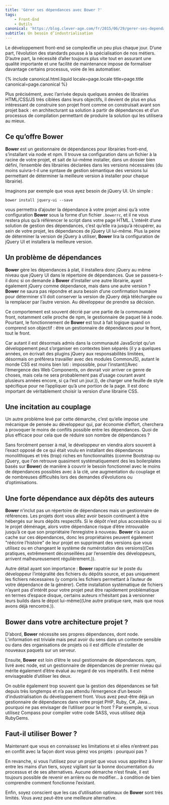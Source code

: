 ```yaml
---
title: 'Gérer ses dépendances avec Bower ?'
tags:
    - Front-End
    - Outils
canonical: 'https://blog.clever-age.com/fr/2015/06/29/gerer-ses-dependances-avec-bower/'
subtitle: Un besoin d’industrialisation
---
```


Le développement <span lang="en">front-end</span> se complexifie un peu plus
chaque jour. D’une part, l’évolution des standards pousse à la spécialisation de
nos métiers. D’autre part, la nécessité d’aller toujours plus vite tout en
assurant une qualité importante et une facilité de maintenance impose de
formaliser davantage certains processus, voire de les automatiser.

<!-- more -->

{% include canonical.html.liquid
    locale=page.locale
    title=page.title
    canonical=page.canonical
%}

Plus précisément, avec l’arrivée depuis quelques années de librairies
HTML/CSS/JS très ciblées dans leurs objectifs, il devient de plus en plus
intéressant de construire son projet <span lang="en">front</span> comme on
construisait avant son projet <span lang="en">back</span> : en architecturant sa
solution à partir de dépendances et d’un processus de compilation permettant de
produire la solution qui les utilisera au mieux.

## Ce qu’offre Bower

<strong>Bower</strong> est un gestionnaire de dépendances pour librairies
<span lang="en">front-end</span>, s’installant via <span lang="en">node</span>
et <span lang="en">npm</span>. Il trouve sa configuration dans un fichier à la
racine de votre projet, et sait de lui-même installer, dans un dossier bien
défini, l’ensemble des librairies déclarées dans les versions nécessaires (du
moins suivra-t-il une syntaxe de gestion sémantique des versions lui permettant
de déterminer la meilleure version à installer pour chaque librairie).

Imaginons par exemple que vous ayez besoin de <span lang="en">jQuery UI</span>.
Un simple :

<pre><code class="bash">bower install jquery-ui --save</code></pre>

vous permettra d’ajouter la dépendance à votre projet ainsi qu’à votre
configuration <strong>Bower</strong> sous la forme d’un fichier
<code>.bowerrc</code>, et il ne vous restera plus qu’à référencer le script dans
votre page HTML. L’intérêt d’une solution de gestion des dépendances, c’est
qu’elle ira jusqu’à récupérer, au sein de votre projet, les dépendances de
<span lang="en">jQuery UI</span> lui-même. Plus la peine de déterminer la
version de <span lang="en">jQuery</span> à utiliser, <strong>Bower</strong> lira
la configuration de <span lang="en">jQuery UI</span> et installera la meilleure
version.

## Un problème de dépendances

<strong>Bower</strong> gère les dépendances à plat, il installera donc
<span lang="en">jQuery</span> au même niveau que <span lang="en">jQuery
UI</span> dans le répertoire de dépendances. Que se passera-t-il donc si on
demande à <strong>Bower</strong> d’installer une autre librairie, ayant
également <span lang="en">jQuery</span> comme dépendance, mais dans une autre
version ? <strong>Bower</strong> ne saura pas répondre et aura besoin d’une
confirmation humaine pour déterminer s’il doit conserver la version de
<span lang="en">jQuery</span> déjà téléchargée ou la remplacer par l’autre
version. Au développeur de prendre sa décision.

Ce comportement est souvent décrié par une partie de la communauté
<span lang="en">front</span>, notamment celle proche de
<span lang="en">npm</span>, le gestionnaire de paquet lié à
<span lang="en">node</span>. Pourtant, le fonctionnement de
<strong>Bower</strong> est tout à fait logique quand on comprend son objectif :
être un gestionnaire de dépendances pour le <span lang="en">front</span>, tout
le <span lang="en">front</span>.

Car autant il est désormais admis dans la communauté
<span lang="en">JavaScript</span> qu’un développement peut s’organiser en
contextes bien séparés (il y a quelques années, on écrivait des plugins
<span lang="en">jQuery</span> aux responsabilités limitées, désormais on
préférera travailler avec des modules CommonJS), autant le monde CSS est moins
bien loti : impossible, pour l’instant((Avec l’émergence des <span lang="en">Web
Components</span>, on devrait voir arriver ce genre de choses, mais cela ne sera
probablement pas d’usage courant avant plusieurs années encore, si ça l’est un
jour.)), de charger une feuille de style spécifique pour ne l’appliquer qu’à une
portion de la page. Il est donc important de véritablement choisir la version
d’une librairie CSS.

## Une incitation au couplage

Un autre problème levé par cette démarche, c’est qu’elle impose une mécanique de
pensée au développeur qui, par économie d’effort, cherchera à provoquer le moins
de conflits possible entre les dépendances. Quoi de plus efficace pour cela que
de réduire son nombre de dépendances ?

Sans forcément penser à mal, le développeur en viendra alors souvent à l’exact
opposé de ce qui était voulu en installant des dépendances monolithiques et très
(trop) riches en fonctionnalités (comme <span lang="en">Bootstrap</span> ou
<span lang="en">jQuery</span>, que l'on retrouve quasiment systématiquement des
les <span lang="en">boilerplates</span> basés sur <strong>Bower</strong>) de
manière à couvrir le besoin fonctionnel avec le moins de dépendances possibles
avec à la clé, une augmentation du couplage et de nombreuses difficultés lors
des demandes d’évolutions ou d’optimisations.

## Une forte dépendance aux dépôts des auteurs

<strong>Bower</strong> n’inclut pas un répertoire de dépendances mais un
gestionnaire de références. Les projets dont vous allez avoir besoin continuent
à être hébergés sur leurs dépôts respectifs. Si le dépôt n’est plus accessible
ou si le projet déménage, alors votre dépendance risque d’être introuvable
jusqu’à ce que son propriétaire l’enregistre à nouveau. <strong>Bower</strong>
n’a aucun cache sur ces dépendances, donc les propriétaires peuvent également
"réécrire l’histoire" de leur projet en supprimant des versions que vous
utilisez ou en changeant le système de numérotation des versions((Ces pratiques,
extrêmement déconseillées par l’ensemble des développeurs, arrivent
malheureusement régulièrement.)).

Autre détail ayant son importance : <strong>Bower</strong> rapatrie sur le poste
du développeur l’intégralité des fichiers du dépôts source, et pas uniquement
les fichiers nécessaires (y compris les fichiers permettant à l’auteur de votre
dépendance de la générer). Cette installation systématique de fichiers n’ayant
pas d’intérêt pour votre projet peut être rapidement problématique en termes
d’espace disque, certains auteurs n’hésitant pas à versionner leurs builds dans
le dépot lui-même((Une autre pratique rare, mais que nous avons déjà
rencontré.)).

## Bower dans votre architecture projet ?

D’abord, <strong>Bower</strong> nécessite ses propres dépendances, dont
<span lang="en">node</span>. L’information est triviale mais peut avoir du sens
dans un contexte sensible ou dans des organisations de projets où il est
difficile d’installer de nouveaux paquets sur un serveur.

Ensuite, <strong>Bower</strong> est loin d’être le seul gestionnaire de
dépendances. <span lang="en">npm</span>, livré avec <span lang="en">node</span>,
est un gestionnaire de dépendances de premier niveau qui mérite également d’être
évalué au regard de vos impératifs. Il est même envisageable d’utiliser les
deux.

On oublie également trop souvent que la gestion des dépendances se fait depuis
très longtemps et n’a pas attendu l’émergence d’un besoin d’industrialisation du
développement <span lang="en">front</span>. Vous avez peut-être déjà un
gestionnaire de dépendances dans votre projet <span lang="en">PHP</span>,
<span lang="en">Ruby</span>, <span lang="en">C#</span>,
<span lang="en">Java</span>… pourquoi ne pas envisager de l’utiliser pour le
<span lang="en">front</span> ? Par exemple, si vous utilisez Compass pour
compiler votre code SASS, vous utilisez déjà <span lang="en">RubyGems</span>.

## Faut-il utiliser <strong>Bower</strong> ?

Maintenant que vous en connaissez les limitations et si elles n’entrent pas en
conflit avec la façon dont vous gérez vos projets : pourquoi pas ?

En revanche, si vous l’utilisez pour un projet que vous vous apprêtez à livrer
entre les mains d’un tiers, soyez vigilant sur la bonne documentation du
processus et de ses alternatives. Aucune démarche n’est finale, il est toujours
possible de revenir en arrière ou de modifier… à condition de bien comprendre
comment fonctionne l’existant.

Enfin, soyez conscient que les cas d’utilisation optimaux de
<strong>Bower</strong> sont très limités. Vous avez peut-être une meilleure
alternative.
